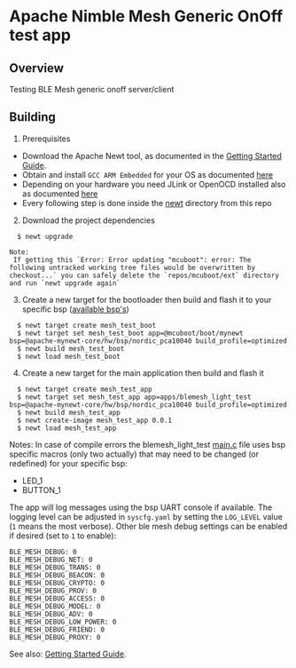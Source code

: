 <!--
#
# Licensed to the Apache Software Foundation (ASF) under one
# or more contributor license agreements.  See the NOTICE file
# distributed with this work for additional information
# regarding copyright ownership.  The ASF licenses this file
# to you under the Apache License, Version 2.0 (the
# "License"); you may not use this file except in compliance
# with the License.  You may obtain a copy of the License at
#
# http://www.apache.org/licenses/LICENSE-2.0
#
# Unless required by applicable law or agreed to in writing,
# software distributed under the License is distributed on an
# "AS IS" BASIS, WITHOUT WARRANTIES OR CONDITIONS OF ANY
#  KIND, either express or implied.  See the License for the
# specific language governing permissions and limitations
# under the License.
#
-->

# Apache Nimble Mesh Generic OnOff test app

## Overview

Testing BLE Mesh generic onoff server/client

## Building

1. Prerequisites

- Download the Apache Newt tool, as documented in the [Getting Started Guide](https://mynewt.apache.org/latest/get_started/index.html).
- Obtain and install `GCC ARM Embedded` for your OS as documented [here](https://mynewt.apache.org/latest/get_started/native_install/cross_tools.html#installing-the-arm-cross-toolchain)
- Depending on your hardware you need JLink or OpenOCD installed also as documented [here](https://mynewt.apache.org/latest/get_started/native_install/cross_tools.html#installing-the-debuggers)
- Every following step is done inside the [newt](https://github.com/mtiutiu/Coding_Playground/tree/master/sensors_network/project/LivoloLightsNode/newt) directory from this repo

2. Download the project dependencies

```
  $ newt upgrade
```
```
Note:
 If getting this `Error: Error updating "mcuboot": error: The following untracked working tree files would be overwritten by checkout...` you can safely delete the `repos/mcuboot/ext` directory and run `newt upgrade again`
```

3. Create a new target for the bootloader then build and flash it to your specific bsp ([available bsp's](https://github.com/apache/mynewt-core/tree/master/hw/bsp))

```
  $ newt target create mesh_test_boot
  $ newt target set mesh_test_boot app=@mcuboot/boot/mynewt bsp=@apache-mynewt-core/hw/bsp/nordic_pca10040 build_profile=optimized
  $ newt build mesh_test_boot
  $ newt load mesh_test_boot
```

4. Create a new target for the main application then build and flash it

```
  $ newt target create mesh_test_app
  $ newt target set mesh_test_app app=apps/blemesh_light_test bsp=@apache-mynewt-core/hw/bsp/nordic_pca10040 build_profile=optimized
  $ newt build mesh_test_app
  $ newt create-image mesh_test_app 0.0.1
  $ newt load mesh_test_app
```

Notes:
 In case of compile errors the blemesh_light_test [main.c](https://github.com/mtiutiu/Coding_Playground/blob/master/sensors_network/project/LivoloLightsNode/newt/apps/blemesh_light_test/src/main.c) file uses bsp specific macros (only two actually) that may need to be changed (or redefined) for your specific bsp:
 - LED_1
 - BUTTON_1

 The app will log messages using the bsp UART console if available. The logging level can be adjusted in `syscfg.yaml` by setting the `LOG_LEVEL` value (`1` means the most verbose).
Other ble mesh debug settings can be enabled if desired (set to `1` to enable):
```
BLE_MESH_DEBUG: 0
BLE_MESH_DEBUG_NET: 0
BLE_MESH_DEBUG_TRANS: 0
BLE_MESH_DEBUG_BEACON: 0
BLE_MESH_DEBUG_CRYPTO: 0
BLE_MESH_DEBUG_PROV: 0
BLE_MESH_DEBUG_ACCESS: 0
BLE_MESH_DEBUG_MODEL: 0
BLE_MESH_DEBUG_ADV: 0
BLE_MESH_DEBUG_LOW_POWER: 0
BLE_MESH_DEBUG_FRIEND: 0
BLE_MESH_DEBUG_PROXY: 0
```


See also:
[Getting Started Guide](https://mynewt.apache.org/latest/get_started/index.html).
